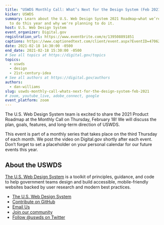 ```yaml
---
title: "USWDS Monthly Call: What’s Next for the Design System (Feb 2021)"
kicker: USWDS
summary: Learn about the U.S. Web Design System 2021 Roadmap—what we’re planning
  to do this year and why we're planning to do it.
host: U.S. Web Design System
event_organizer: Digital.gov
registration_url: https://www.eventbrite.com/e/139508891851
captions: https://www.captionedtext.com/client/event.aspx?EventID=4706276&CustomerID=321
date: 2021-02-18 14:30:00 -0500
end_date: 2021-02-18 15:30:00 -0500
# See all topics at https://digital.gov/topics
topics:
  - uswds
  - design
  - 21st-century-idea
# See all authors at https://digital.gov/authors
authors:
  - dan-williams
slug: uswds-monthly-call-whats-next-for-the-design-system-feb-2021
# zoom, youtube_live, adobe_connect, google
event_platform: zoom
---
```

The U.S. Web Design System team is excited to share the 2021 Product Roadmap at the Monthly Call on Thursday, February 18! We will discuss the plan, goals, features, and long-term direction of USWDS. 

This event is part of a monthly series that takes place on the third Thursday of each month. We post the video on Digital.gov shortly after each event. Don’t forget to set a placeholder on your personal calendar for our future events this year.

## About the USWDS

[The U.S. Web Design System](https://designsystem.digital.gov/) is a toolkit of principles, guidance, and code to help government teams design and build accessible, mobile-friendly websites backed by user research and modern best practices.

* [The U.S. Web Design System](https://designsystem.digital.gov/)
* [Contribute on GitHub](https://github.com/uswds/uswds/issues)
* [Email Us](mailto:uswds@support.digitalgov.gov)
* [Join our community](https://digital.gov/communities/uswds/)
* [Follow @uswds on Twitter](https://twitter.com/uswds)
